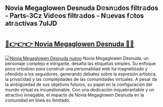 ## Novia Megaglowen Desnuda D𝚎sn𝚞dos filtr𝚊dos - Parts-3Cz Vid𝚎os filtr𝚊dos - N𝚞evas f𝚘tos atr𝚊ctivas 7uIJD

# <h2><a href="http://mb2y6qo.tromn.icu/?c=Novia+Megaglowen+Desnuda">🔗👉👉👉 Novia Megaglowen Desnuda 🔗🔗</a></h2>

[![Novia Megaglowen Desnuda nuevo](https://i.imgur.com/pEAQMta.gif)](http://mb2y6qo.tromn.icu/?c=Novia+Megaglowen+Desnuda)
Novia Megaglowen Desnuda, un personaje complejo e intrigante, desafía las etiquetas simples. Su enfoque poco ortodoxo para construir una personalidad web ha magnetizado y ofendido a los seguidores, generando debates sobre la expresión artística, la privacidad y las complejidades de las comunidades virtuales. A pesar de la ambigüedad de sus objetivos futuros, su papel en la configuración del mundo virtual es incuestionable. Con una dedicación inquebrantable y un atractivo innegable, el impacto de Novia Megaglowen Desnuda en la comunidad en línea es ilimitado.

